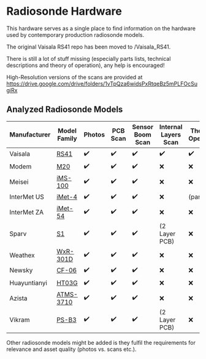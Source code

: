 # Radiosonde Hardware

This hardware serves as a single place to find information on the hardware used by contemporary production radiosonde models.

The original Vaisala RS41 repo has been moved to /Vaisala_RS41.

There is still a lot of stuff missing (especially parts lists, technical descriptions and theory of operation), any help is encouraged!

High-Resolution versions of the scans are provided at https://drive.google.com/drive/folders/1vTpQza6widsPxRtqeBz5mPLFOcSugiRx

## Analyzed Radiosonde Models

| Manufacturer | Model Family | Photos | PCB Scan | Sensor Boom Scan | Internal Layers Scan | Theory of Operations | Schematics |
| ------------ | ------------ | ------ | -------- | ---------------- | -------------------- | -------------------- | ---------- |
| Vaisala      | [RS41](Vaisala_RS41)         | ✔️      | ✔️        | ✔️                | ✔️                    | ✔️                    | ✔️          |
| Modem        | [M20](Modem_M20)          | ✔️      | ✔️        | ✔️                | ❌                    | ❌                    | ❌          |
| Meisei       | [iMS-100](Meisei_iMS-100)      | ✔️      | ✔️        | ✔️                | ❌                    | ❌                    | ❌          |
| InterMet US  | [iMet-4](InterMet_US_iMet-4)       | ✔️      | ✔️        | ✔️                | ❌                    | (partially)          | ❌          |
| InterMet ZA  | [iMet-54](InterMet_ZA_iMet-54)      | ✔️      | ✔️        | ✔️                | ❌                    | ❌                    | ❌          |
| Sparv        | [S1](Sparv_S1H3)           | ✔️      | ✔️        | ✔️                | (2 Layer PCB)        | ❌                    | ❌          |
| Weathex      | [WxR-301D](Weathex_WxR-301D)     | ✔️      | ✔️        | ✔️                | ❌                    | ❌                    | ❌          |
| Newsky       | [CF-06](Newsky_CF-06AH)        | ✔️      | ✔️        | ✔️                | ❌                    | ❌                    | ❌          |
| Huayuntianyi | [HT03G](Huayuntianyi_HT03G-1U)       | ✔️      | ✔️        | ✔️                | ❌                    | ❌                    | ❌          |
| Azista       | [ATMS-3710](Azista_ATMS-3710)    | ✔️      | ✔️        | ✔️                | ❌                    | ❌                    | ❌          |
| Vikram       | [PS-B3](Vikram_PS-B3)        | ✔️      | ✔️        | ✔️                | (2 Layer PCB)        | ❌                    | ❌          |

Other radiosonde models might be added is they fulfil the requirements for relevance and asset quality (photos vs. scans etc.).
